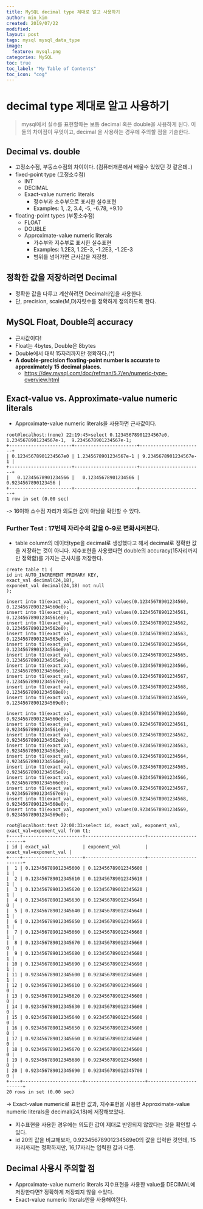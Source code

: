 ```yaml
---
title: MySQL decimal type 제대로 알고 사용하기
author: min_kim
created: 2019/07/22
modified:
layout: post
tags: mysql mysql_data_type
image:
  feature: mysql.png
categories: MySQL
toc: true
toc_label: "My Table of Contents"
toc_icon: "cog"
---
```


# decimal type 제대로 알고 사용하기
> mysql에서 실수를 표현할때는 보통 decimal 혹은 double을 사용하게 된다. 이 둘의 차이점이 무엇이고, decimal 을 사용하는 경우에 주의할 점을 기술한다.


## Decimal vs. double
* 고정소수점, 부동소수점의 차이이다. (컴퓨터개론에서 배울수 있었던 것 같은데..)
* fixed-point type (고정소수점)
  - INT
  - DECIMAL
  - Exact-value numeric literals
    - 정수부과 소수부으로 표시한 실수표현
    - Examples: 1, .2, 3.4, -5, -6.78, +9.10
* floating-point types (부동소수점)
  - FLOAT
  - DOUBLE
  - Approximate-value numeric literals
    - 가수부와 지수부로 표시한 실수표현
    - Examples: 1.2E3, 1.2E-3, -1.2E3, -1.2E-3
    - 범위를 넘어가면 근사값을 저장함.

## 정확한 값을 저장하려면 Decimal
- 정확한 값을 다루고 계산하려면 Decimal타입을 사용한다.
- 단, precision, scale(M,D)자릿수를 정확하게 정의하도록 한다.

## MySQL Float, Double의 accuracy
- 근사값이다!
- Float는 4bytes, Double은 8bytes
- Double에서 대략 15자리까지만 정확하다.(*)
- **A double-precision floating-point number is accurate to approximately 15 decimal places.**
  - https://dev.mysql.com/doc/refman/5.7/en/numeric-type-overview.html

## Exact-value vs. Approximate-value numeric literals
- Approximate-value numeric literals을 사용하면 근사값이다.

```
root@localhost:(none) 22:19:45>select 0.12345678901234567e0, 1.2345678901234567e-1,  9.2345678901234567e-1;
+-----------------------+-----------------------+-----------------------+
| 0.12345678901234567e0 | 1.2345678901234567e-1 | 9.2345678901234567e-1 |
+-----------------------+-----------------------+-----------------------+
|   0.12345678901234566 |   0.12345678901234566 |    0.9234567890123456 |
+-----------------------+-----------------------+-----------------------+
1 row in set (0.00 sec)
```

-> 16이하 소수점 자리가 의도한 값이 아님을 확인할 수 있다. 

### Further Test : 17번째 자리수의 값을 0-9로 변화시켜본다.
- table column의 데이터type을 decimal로 생성했다고 해서 decimal로 정확한 값을 저장하는 것이 아니다. 지수표현을 사용했다면 double의 accuracy(15자리까지만 정확함)를 가지는 근사치를 저장한다.

```
create table t1 (
id int AUTO_INCREMENT PRIMARY KEY,
exact_val decimal(24,18),
exponent_val decimal(24,18) not null
);

insert into t1(exact_val, exponent_val) values(0.12345678901234560, 0.12345678901234560e0);
insert into t1(exact_val, exponent_val) values(0.12345678901234561, 0.12345678901234561e0);
insert into t1(exact_val, exponent_val) values(0.12345678901234562, 0.12345678901234562e0);
insert into t1(exact_val, exponent_val) values(0.12345678901234563, 0.12345678901234563e0);
insert into t1(exact_val, exponent_val) values(0.12345678901234564, 0.12345678901234564e0);
insert into t1(exact_val, exponent_val) values(0.12345678901234565, 0.12345678901234565e0);
insert into t1(exact_val, exponent_val) values(0.12345678901234566, 0.12345678901234566e0);
insert into t1(exact_val, exponent_val) values(0.12345678901234567, 0.12345678901234567e0);
insert into t1(exact_val, exponent_val) values(0.12345678901234568, 0.12345678901234568e0);
insert into t1(exact_val, exponent_val) values(0.12345678901234569, 0.12345678901234569e0);

insert into t1(exact_val, exponent_val) values(0.92345678901234560, 0.92345678901234560e0);
insert into t1(exact_val, exponent_val) values(0.92345678901234561, 0.92345678901234561e0);
insert into t1(exact_val, exponent_val) values(0.92345678901234562, 0.92345678901234562e0);
insert into t1(exact_val, exponent_val) values(0.92345678901234563, 0.92345678901234563e0);
insert into t1(exact_val, exponent_val) values(0.92345678901234564, 0.92345678901234564e0);
insert into t1(exact_val, exponent_val) values(0.92345678901234565, 0.92345678901234565e0);
insert into t1(exact_val, exponent_val) values(0.92345678901234566, 0.92345678901234566e0);
insert into t1(exact_val, exponent_val) values(0.92345678901234567, 0.92345678901234567e0);
insert into t1(exact_val, exponent_val) values(0.92345678901234568, 0.92345678901234568e0);
insert into t1(exact_val, exponent_val) values(0.92345678901234569, 0.92345678901234569e0);

root@localhost:test 22:00:31>select id, exact_val, exponent_val, exact_val=exponent_val from t1;
+----+----------------------+----------------------+------------------------+
| id | exact_val            | exponent_val         | exact_val=exponent_val |
+----+----------------------+----------------------+------------------------+
|  1 | 0.123456789012345600 | 0.123456789012345600 |                      1 |
|  2 | 0.123456789012345610 | 0.123456789012345610 |                      1 |
|  3 | 0.123456789012345620 | 0.123456789012345620 |                      1 |
|  4 | 0.123456789012345630 | 0.123456789012345640 |                      0 |
|  5 | 0.123456789012345640 | 0.123456789012345640 |                      1 |
|  6 | 0.123456789012345650 | 0.123456789012345650 |                      1 |
|  7 | 0.123456789012345660 | 0.123456789012345660 |                      1 |
|  8 | 0.123456789012345670 | 0.123456789012345660 |                      0 |
|  9 | 0.123456789012345680 | 0.123456789012345680 |                      1 |
| 10 | 0.123456789012345690 | 0.123456789012345690 |                      1 |
| 11 | 0.923456789012345600 | 0.923456789012345600 |                      1 |
| 12 | 0.923456789012345610 | 0.923456789012345600 |                      0 |
| 13 | 0.923456789012345620 | 0.923456789012345600 |                      0 |
| 14 | 0.923456789012345630 | 0.923456789012345600 |                      0 |
| 15 | 0.923456789012345640 | 0.923456789012345600 |                      0 |
| 16 | 0.923456789012345650 | 0.923456789012345600 |                      0 |
| 17 | 0.923456789012345660 | 0.923456789012345600 |                      0 |
| 18 | 0.923456789012345670 | 0.923456789012345600 |                      0 |
| 19 | 0.923456789012345680 | 0.923456789012345600 |                      0 |
| 20 | 0.923456789012345690 | 0.923456789012345700 |                      0 |
+----+----------------------+----------------------+------------------------+
20 rows in set (0.00 sec)
```

-> Exact-value numeric로 표현한 값과, 지수표현을 사용한 Approximate-value numeric literals을 decimal(24,18)에 저장해보았다.
- 지수표현을 사용한 경우에는 의도한 값이 제대로 반영되지 않았다는 것을 확인할 수 있다.
- id 20의 값을 비교해보자, 0.92345678901234569e0의 값을 입력한 것인데, 15자리까지는 정확하지만, 16,17자리는 입력한 값과 다름.



## Decimal 사용시 주의할 점
- Approximate-value numeric literals 지수표현을 사용한 value를 DECIMAL에 저장한다면? 정확하게 저장되지 않을 수있다.
- Exact-value numeric literals만을 사용해야한다.